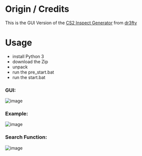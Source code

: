 # Origin / Credits
This is the GUI Version of the [CS2 Inspect Generator](https://github.com/dr3fty/cs2-inspect-gen) from [dr3fty](https://github.com/dr3fty)

# Usage
- install Python 3    
- download the Zip  
- unpack
- run the pre_start.bat
- run the start.bat  

### GUI:  

![image](https://github.com/MeckeDev/cs2-inspect-gui/assets/43956685/73cb209a-2253-43cf-b949-6765c9f22240)


### Example:  

![image](https://github.com/MeckeDev/cs2-inspect-gui/assets/43956685/fd26fc49-8bc4-45bc-a270-aaeb0a725146)


### Search Function:  

![image](https://github.com/MeckeDev/cs2-inspect-gui/assets/43956685/fcd4a088-af76-44c4-8673-a2dd5f78212a)
